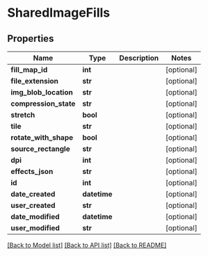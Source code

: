 # SharedImageFills

## Properties
Name | Type | Description | Notes
------------ | ------------- | ------------- | -------------
**fill_map_id** | **int** |  | [optional] 
**file_extension** | **str** |  | [optional] 
**img_blob_location** | **str** |  | [optional] 
**compression_state** | **str** |  | [optional] 
**stretch** | **bool** |  | [optional] 
**tile** | **str** |  | [optional] 
**rotate_with_shape** | **bool** |  | [optional] 
**source_rectangle** | **str** |  | [optional] 
**dpi** | **int** |  | [optional] 
**effects_json** | **str** |  | [optional] 
**id** | **int** |  | [optional] 
**date_created** | **datetime** |  | [optional] 
**user_created** | **str** |  | [optional] 
**date_modified** | **datetime** |  | [optional] 
**user_modified** | **str** |  | [optional] 

[[Back to Model list]](../README.md#documentation-for-models) [[Back to API list]](../README.md#documentation-for-api-endpoints) [[Back to README]](../README.md)


